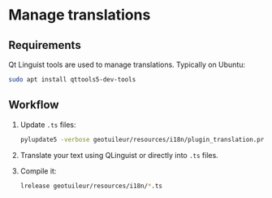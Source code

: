# Manage translations

## Requirements

Qt Linguist tools are used to manage translations. Typically on Ubuntu:

```bash
sudo apt install qttools5-dev-tools
```

## Workflow

1. Update `.ts` files:

    ```bash
    pylupdate5 -verbose geotuileur/resources/i18n/plugin_translation.pro
    ```

2. Translate your text using QLinguist or directly into `.ts` files.
3. Compile it:

    ```bash
    lrelease geotuileur/resources/i18n/*.ts
    ```
